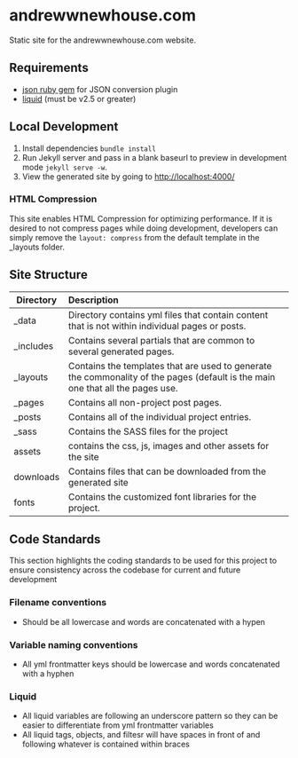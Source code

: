 andrewwnewhouse.com
===================

Static site for the andrewwnewhouse.com website.


## Requirements

- [json ruby gem](http://rubygems.org/gems/json) for JSON conversion plugin
- [liquid](http://rubygems.org/gems/liquid) (must be v2.5 or greater)

## Local Development

1. Install dependencies `bundle install`
2. Run Jekyll server and pass in a blank baseurl to preview in development mode `jekyll serve -w`.
3. View the generated site by going to [http://localhost:4000/](http://localhost:4000/)

### HTML Compression

This site enables HTML Compression for optimizing performance.  If it is desired to not compress pages while doing development, developers can simply remove the `layout: compress` from the default template in the _layouts folder.

## Site Structure

| Directory | Description |
| ------------- |:------------- |
| _data | Directory contains yml files that contain content that is not within individual pages or posts. |
| _includes | Contains several partials that are common to several generated pages. |
| _layouts | Contains the templates that are used to generate the commonality of the pages (default is the main one that all the pages use. |
| _pages | Contains all non-project post pages. |
| _posts | Contains all of the individual project entries. |
| _sass | Contains the SASS files for the project
| assets | contains the css, js, images and other assets for the site |
| downloads | Contains files that can be downloaded from the generated site |
| fonts | Contains the customized font libraries for the project. |

## Code Standards

This section highlights the coding standards to be used for this project to ensure consistency across the codebase for current and future development

### Filename conventions

- Should be all lowercase and words are concatenated with a hypen

### Variable naming conventions

- All yml frontmatter keys should be lowercase and words concatenated with a hyphen

### Liquid

- All liquid variables are following an underscore pattern so they can be easier to differentiate from yml frontmatter variables
- All liquid tags, objects, and filtesr will have spaces in front of and following whatever is contained within braces

